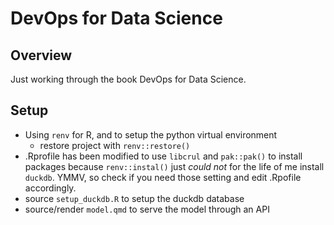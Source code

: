 # DevOps for Data Science

## Overview

Just working through the book DevOps for Data Science.


## Setup
- Using `renv` for R, and to setup the python virtual environment
  - restore project with `renv::restore()`
- .Rprofile has been modified to use `libcrul` and `pak::pak()` 
to install packages because `renv::instal()` just *could not* for the life of me
install `duckdb`.  YMMV, so check if you need those setting and edit .Rpofile 
accordingly.
- source `setup_duckdb.R` to setup the duckdb database
- source/render `model.qmd` to serve the model through an API

